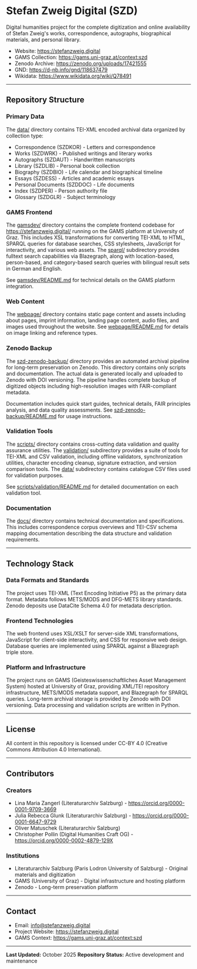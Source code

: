 # Stefan Zweig Digital (SZD)

Digital humanities project for the complete digitization and online availability of Stefan Zweig's works, correspondence, autographs, biographical materials, and personal library.

- Website: https://stefanzweig.digital
- GAMS Collection: https://gams.uni-graz.at/context:szd
- Zenodo Archive: https://zenodo.org/uploads/17421555
- GND: https://d-nb.info/gnd/118637479
- Wikidata: https://www.wikidata.org/wiki/Q78491

---

## Repository Structure

### Primary Data

The [data/](data/) directory contains TEI-XML encoded archival data organized by collection type:

- Correspondence (SZDKOR) - Letters and correspondence
- Works (SZDWRK) - Published writings and literary works
- Autographs (SZDAUT) - Handwritten manuscripts
- Library (SZDLIB) - Personal book collection
- Biography (SZDBIO) - Life calendar and biographical timeline
- Essays (SZDESS) - Articles and academic essays
- Personal Documents (SZDDOC) - Life documents
- Index (SZDPER) - Person authority file
- Glossary (SZDGLR) - Subject terminology

### GAMS Frontend

The [gamsdev/](gamsdev/) directory contains the complete frontend codebase for https://stefanzweig.digital/ running on the GAMS platform at University of Graz. This includes XSL transformations for converting TEI-XML to HTML, SPARQL queries for database searches, CSS stylesheets, JavaScript for interactivity, and various web assets. The [sparql/](gamsdev/sparql/) subdirectory provides fulltext search capabilities via Blazegraph, along with location-based, person-based, and category-based search queries with bilingual result sets in German and English.

See [gamsdev/README.md](gamsdev/README.md) for technical details on the GAMS platform integration.

### Web Content

The [webpage/](webpage/) directory contains static page content and assets including about pages, imprint information, landing page content, audio files, and images used throughout the website. See [webpage/README.md](webpage/README.md) for details on image linking and reference types.

### Zenodo Backup

The [szd-zenodo-backup/](szd-zenodo-backup/) directory provides an automated archival pipeline for long-term preservation on Zenodo. This directory contains only scripts and documentation. The actual data is generated locally and uploaded to Zenodo with DOI versioning. The pipeline handles complete backup of digitized objects including high-resolution images with FAIR-compliant metadata.

Documentation includes quick start guides, technical details, FAIR principles analysis, and data quality assessments. See [szd-zenodo-backup/README.md](szd-zenodo-backup/README.md) for usage instructions.

### Validation Tools

The [scripts/](scripts/) directory contains cross-cutting data validation and quality assurance utilities. The [validation/](scripts/validation/) subdirectory provides a suite of tools for TEI-XML and CSV validation, including offline validators, synchronization utilities, character encoding cleanup, signature extraction, and version comparison tools. The [data/](scripts/data/) subdirectory contains catalogue CSV files used for validation purposes.

See [scripts/validation/README.md](scripts/validation/README.md) for detailed documentation on each validation tool.

### Documentation

The [docs/](docs/) directory contains technical documentation and specifications. This includes correspondence corpus overviews and TEI-CSV schema mapping documentation describing the data structure and validation requirements.

---

## Technology Stack

### Data Formats and Standards

The project uses TEI-XML (Text Encoding Initiative P5) as the primary data format. Metadata follows METS/MODS and DFG-METS library standards. Zenodo deposits use DataCite Schema 4.0 for metadata description.

### Frontend Technologies

The web frontend uses XSL/XSLT for server-side XML transformations, JavaScript for client-side interactivity, and CSS for responsive web design. Database queries are implemented using SPARQL against a Blazegraph triple store.

### Platform and Infrastructure

The project runs on GAMS (Geisteswissenschaftliches Asset Management System) hosted at University of Graz, providing XML/TEI repository infrastructure, METS/MODS metadata support, and Blazegraph for SPARQL queries. Long-term archival storage is provided by Zenodo with DOI versioning. Data processing and validation scripts are written in Python.

---

## License

All content in this repository is licensed under CC-BY 4.0 (Creative Commons Attribution 4.0 International).

---

## Contributors

### Creators

- Lina Maria Zangerl (Literaturarchiv Salzburg) - https://orcid.org/0000-0001-9709-3669
- Julia Rebecca Glunk (Literaturarchiv Salzburg) - https://orcid.org/0000-0001-6647-9729
- Oliver Matuschek (Literaturarchiv Salzburg)
- Christopher Pollin (Digital Humanities Craft OG) - https://orcid.org/0000-0002-4879-129X

### Institutions

- Literaturarchiv Salzburg (Paris Lodron University of Salzburg) - Original materials and digitization
- GAMS (University of Graz) - Digital infrastructure and hosting platform
- Zenodo - Long-term preservation platform

---

## Contact

- Email: info@stefanzweig.digital
- Project Website: https://stefanzweig.digital
- GAMS Context: https://gams.uni-graz.at/context:szd

---

**Last Updated:** October 2025
**Repository Status:** Active development and maintenance
